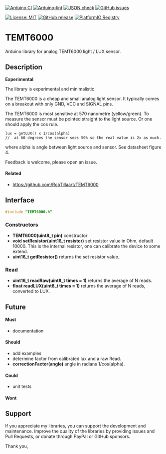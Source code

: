 
[![Arduino CI](https://github.com/RobTillaart/TEMT6000/workflows/Arduino%20CI/badge.svg)](https://github.com/marketplace/actions/arduino_ci)
[![Arduino-lint](https://github.com/RobTillaart/TEMT6000/actions/workflows/arduino-lint.yml/badge.svg)](https://github.com/RobTillaart/TEMT6000/actions/workflows/arduino-lint.yml)
[![JSON check](https://github.com/RobTillaart/TEMT6000/actions/workflows/jsoncheck.yml/badge.svg)](https://github.com/RobTillaart/TEMT6000/actions/workflows/jsoncheck.yml)
[![GitHub issues](https://img.shields.io/github/issues/RobTillaart/TEMT6000.svg)](https://github.com/RobTillaart/TEMT6000/issues)

[![License: MIT](https://img.shields.io/badge/license-MIT-green.svg)](https://github.com/RobTillaart/TEMT6000/blob/master/LICENSE)
[![GitHub release](https://img.shields.io/github/release/RobTillaart/TEMT6000.svg?maxAge=3600)](https://github.com/RobTillaart/TEMT6000/releases)
[![PlatformIO Registry](https://badges.registry.platformio.org/packages/robtillaart/library/TEMT6000.svg)](https://registry.platformio.org/libraries/robtillaart/TEMT6000)


# TEMT6000

Arduino library for analog TEMT6000 light / LUX sensor.


## Description

**Experimental**

The library is experimental and minimalistic.

The TEMT6000 is a cheap and small analog light sensor. 
It typically comes on a breakout with only GND, VCC and SIGNAL pins.

The TEMT6000 is most sensitive at 570 nanometre (yellow/green).
To measure the sensor must be pointed straight to the light source.
Or one should apply the cos rule.

```
lux = getLUX() x 1/cos(alpha)  
//  at 60 degrees the sensor sees 50% so the real value is 2x as much.
```
where alpha is angle between light source and sensor. See datasheet figure 4.



Feedback is welcome, please open an issue.

#### Related

- https://github.com/RobTillaart/TEMT6000


## Interface

```cpp
#include "TEMT6000.h"
```

### Constructors

- **TEMT6000(uint8_t pin)** constructor
- **void setResistor(uint16_t resistor)** set resistor value in Ohm, default 10000.
This is the internal resistor, one can calibrate the device to some extend.
- **uint16_t getResistor()** returns the set resistor value..

### Read

- **uint16_t readRaw(uint8_t times = 1)** returns the average of N reads.
- **float readLUX(uint8_t times = 1)** returns the average of N reads, converted to LUX.

## Future


#### Must

- documentation

#### Should

- add examples
- determine factor from calibrated lux and a raw Read.
- **correctionFactor(angle)** angle in radians   1/cos(alpha).

#### Could

- unit tests 

#### Wont


## Support

If you appreciate my libraries, you can support the development and maintenance.
Improve the quality of the libraries by providing issues and Pull Requests, or
donate through PayPal or GitHub sponsors.

Thank you,

